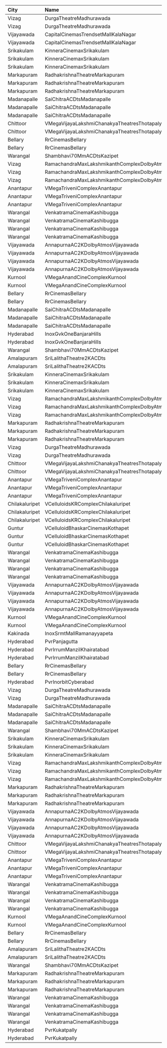 | City           | Name                                                |  Time | Type          | Price | Capacity | Booked |
| :------------- | :-------------------------------------------------- | ----: | :------------ | ----: | -------: | -----: |
| Vizag          | DurgaTheatreMadhurawada                             | 10:30 | FirstClass    |  112₹ |      199 |    141 |
| Vizag          | DurgaTheatreMadhurawada                             | 10:30 | SecondClass   |   67₹ |      103 |     83 |
| Vijayawada     | CapitalCinemasTrendsetMallKalaNagar                 | 11:00 | Gold          |  250₹ |       34 |     25 |
| Vijayawada     | CapitalCinemasTrendsetMallKalaNagar                 | 11:00 | Executive     |  150₹ |      514 |    386 |
| Srikakulam     | KinneraCinemaxSrikakulam                            | 11:00 | FirstClass    |  112₹ |      159 |     96 |
| Srikakulam     | KinneraCinemaxSrikakulam                            | 11:00 | SecondClass   |   67₹ |       40 |     20 |
| Srikakulam     | KinneraCinemaxSrikakulam                            | 11:00 | ThirdClass    |   44₹ |       62 |     31 |
| Markapuram     | RadhakrishnaTheatreMarkapuram                       | 11:00 | FirstClass    |   80₹ |      152 |     58 |
| Markapuram     | RadhakrishnaTheatreMarkapuram                       | 11:00 | SecondClass   |   80₹ |      170 |      0 |
| Markapuram     | RadhakrishnaTheatreMarkapuram                       | 11:00 | ThirdClass    |   80₹ |       72 |      0 |
| Madanapalle    | SaiChitraACDtsMadanapalle                           | 11:00 | Reserved      |   70₹ |      266 |    133 |
| Madanapalle    | SaiChitraACDtsMadanapalle                           | 11:00 | First         |   50₹ |      162 |     81 |
| Madanapalle    | SaiChitraACDtsMadanapalle                           | 11:00 | Second        |   30₹ |      118 |     59 |
| Chittoor       | VMegaVijayaLakshmiChanakyaTheatresThotapalyam       | 11:10 | Gold          |  110₹ |      262 |    133 |
| Chittoor       | VMegaVijayaLakshmiChanakyaTheatresThotapalyam       | 11:10 | Executive     |   70₹ |       54 |     27 |
| Bellary        | RrCinemasBellary                                    | 11:10 | Gold          |  150₹ |      124 |     63 |
| Bellary        | RrCinemasBellary                                    | 11:10 | Silver        |  100₹ |      242 |    110 |
| Warangal       | Shambhavi70MmACDtsKazipet                           | 11:30 | Balcony       |  100₹ |      498 |    250 |
| Vizag          | RamachandraMaxLakshmikanthComplexDolbyAtmosGajuwaka | 11:30 | ReservedClass |  112₹ |      192 |     96 |
| Vizag          | RamachandraMaxLakshmikanthComplexDolbyAtmosGajuwaka | 11:30 | FirstClass    |   67₹ |       38 |     19 |
| Vizag          | RamachandraMaxLakshmikanthComplexDolbyAtmosGajuwaka | 11:30 | SecondClass   |   44₹ |       57 |     28 |
| Anantapur      | VMegaTriveniComplexAnantapur                        | 11:40 | Gold          |  110₹ |      188 |    141 |
| Anantapur      | VMegaTriveniComplexAnantapur                        | 11:40 | Silver        |   70₹ |       40 |     32 |
| Anantapur      | VMegaTriveniComplexAnantapur                        | 11:40 | Executive     |   30₹ |        8 |      8 |
| Warangal       | VenkatramaCinemaKashibugga                          | 11:45 | BoxA          |  100₹ |       40 |     40 |
| Warangal       | VenkatramaCinemaKashibugga                          | 11:45 | BoxB          |  100₹ |       40 |     40 |
| Warangal       | VenkatramaCinemaKashibugga                          | 11:45 | Balcony       |  100₹ |      377 |    305 |
| Warangal       | VenkatramaCinemaKashibugga                          | 11:45 | DressCircle   |   80₹ |      184 |    154 |
| Vijayawada     | AnnapurnaAC2KDolbyAtmosVijayawada                   | 11:45 | Balcony       |  100₹ |      265 |    166 |
| Vijayawada     | AnnapurnaAC2KDolbyAtmosVijayawada                   | 11:45 | FirstClass    |  100₹ |      210 |    122 |
| Vijayawada     | AnnapurnaAC2KDolbyAtmosVijayawada                   | 11:45 | SecondClass   |   70₹ |      150 |    111 |
| Vijayawada     | AnnapurnaAC2KDolbyAtmosVijayawada                   | 11:45 | ThirdClass    |   45₹ |      154 |    113 |
| Kurnool        | VMegaAnandCineComplexKurnool                        | 12:05 | Gold          |  110₹ |      198 |     99 |
| Kurnool        | VMegaAnandCineComplexKurnool                        | 12:05 | Executive     |   70₹ |       62 |     34 |
| Bellary        | RrCinemasBellary                                    | 14:00 | Gold          |  150₹ |      124 |     63 |
| Bellary        | RrCinemasBellary                                    | 14:00 | Silver        |  100₹ |      242 |    110 |
| Madanapalle    | SaiChitraACDtsMadanapalle                           | 14:00 | Reserved      |   70₹ |      266 |    133 |
| Madanapalle    | SaiChitraACDtsMadanapalle                           | 14:00 | First         |   50₹ |      162 |     81 |
| Madanapalle    | SaiChitraACDtsMadanapalle                           | 14:00 | Second        |   30₹ |      118 |     59 |
| Hyderabad      | InoxGvkOneBanjaraHills                              | 14:05 | Executive     |  150₹ |      186 |      0 |
| Hyderabad      | InoxGvkOneBanjaraHills                              | 14:05 | Royal         |  250₹ |        2 |      0 |
| Warangal       | Shambhavi70MmACDtsKazipet                           | 14:30 | Balcony       |  100₹ |      498 |    250 |
| Amalapuram     | SriLalithaTheatre2KACDts                            | 14:30 | ReservedClass |  110₹ |      314 |    277 |
| Amalapuram     | SriLalithaTheatre2KACDts                            | 14:30 | SecondClass   |   60₹ |      105 |    105 |
| Srikakulam     | KinneraCinemaxSrikakulam                            | 14:30 | FirstClass    |  112₹ |      159 |     95 |
| Srikakulam     | KinneraCinemaxSrikakulam                            | 14:30 | SecondClass   |   67₹ |       40 |     20 |
| Srikakulam     | KinneraCinemaxSrikakulam                            | 14:30 | ThirdClass    |   44₹ |       62 |     31 |
| Vizag          | RamachandraMaxLakshmikanthComplexDolbyAtmosGajuwaka | 14:30 | ReservedClass |  112₹ |      192 |     96 |
| Vizag          | RamachandraMaxLakshmikanthComplexDolbyAtmosGajuwaka | 14:30 | FirstClass    |   67₹ |       38 |     19 |
| Vizag          | RamachandraMaxLakshmikanthComplexDolbyAtmosGajuwaka | 14:30 | SecondClass   |   44₹ |       57 |     28 |
| Markapuram     | RadhakrishnaTheatreMarkapuram                       | 14:30 | FirstClass    |   80₹ |      152 |     58 |
| Markapuram     | RadhakrishnaTheatreMarkapuram                       | 14:30 | SecondClass   |   80₹ |      170 |      0 |
| Markapuram     | RadhakrishnaTheatreMarkapuram                       | 14:30 | ThirdClass    |   80₹ |       72 |      0 |
| Vizag          | DurgaTheatreMadhurawada                             | 14:30 | FirstClass    |  112₹ |      199 |    141 |
| Vizag          | DurgaTheatreMadhurawada                             | 14:30 | SecondClass   |   67₹ |      103 |     83 |
| Chittoor       | VMegaVijayaLakshmiChanakyaTheatresThotapalyam       | 14:35 | Gold          |  110₹ |      262 |    135 |
| Chittoor       | VMegaVijayaLakshmiChanakyaTheatresThotapalyam       | 14:35 | Executive     |   70₹ |       54 |     27 |
| Anantapur      | VMegaTriveniComplexAnantapur                        | 14:40 | Gold          |  110₹ |      188 |    141 |
| Anantapur      | VMegaTriveniComplexAnantapur                        | 14:40 | Silver        |   70₹ |       40 |     32 |
| Anantapur      | VMegaTriveniComplexAnantapur                        | 14:40 | Executive     |   30₹ |        8 |      8 |
| Chilakaluripet | VCelluloidsKRComplexChilakaluripet                  | 14:45 | Gold          |  100₹ |       95 |     48 |
| Chilakaluripet | VCelluloidsKRComplexChilakaluripet                  | 14:45 | Elite         |   70₹ |       32 |     16 |
| Chilakaluripet | VCelluloidsKRComplexChilakaluripet                  | 14:45 | Executive     |   50₹ |       32 |     16 |
| Guntur         | VCelluloidBhaskarCinemasKothapet                    | 14:50 | Gold          |  110₹ |      264 |    194 |
| Guntur         | VCelluloidBhaskarCinemasKothapet                    | 14:50 | Silver        |   60₹ |       64 |     56 |
| Guntur         | VCelluloidBhaskarCinemasKothapet                    | 14:50 | Executive     |   40₹ |       48 |     32 |
| Warangal       | VenkatramaCinemaKashibugga                          | 15:00 | BoxA          |  100₹ |       40 |     40 |
| Warangal       | VenkatramaCinemaKashibugga                          | 15:00 | BoxB          |  100₹ |       40 |     40 |
| Warangal       | VenkatramaCinemaKashibugga                          | 15:00 | Balcony       |  100₹ |      377 |    305 |
| Warangal       | VenkatramaCinemaKashibugga                          | 15:00 | DressCircle   |   80₹ |      184 |    154 |
| Vijayawada     | AnnapurnaAC2KDolbyAtmosVijayawada                   | 15:00 | Balcony       |  100₹ |      265 |    166 |
| Vijayawada     | AnnapurnaAC2KDolbyAtmosVijayawada                   | 15:00 | FirstClass    |  100₹ |      210 |    122 |
| Vijayawada     | AnnapurnaAC2KDolbyAtmosVijayawada                   | 15:00 | SecondClass   |   70₹ |      150 |    111 |
| Vijayawada     | AnnapurnaAC2KDolbyAtmosVijayawada                   | 15:00 | ThirdClass    |   45₹ |      154 |    113 |
| Kurnool        | VMegaAnandCineComplexKurnool                        | 15:15 | Gold          |  110₹ |      198 |     99 |
| Kurnool        | VMegaAnandCineComplexKurnool                        | 15:15 | Executive     |   70₹ |       62 |     33 |
| Kakinada       | InoxSrmtMallRamanayyapeta                           | 16:15 | Executive     |   80₹ |       52 |      0 |
| Hyderabad      | PvrPanjagutta                                       | 16:15 | Classic       |  150₹ |      255 |     19 |
| Hyderabad      | PvrIrrumManzilKhairatabad                           | 16:25 | Classic       |  150₹ |      158 |      3 |
| Hyderabad      | PvrIrrumManzilKhairatabad                           | 16:25 | Recliner      |  250₹ |       10 |      0 |
| Bellary        | RrCinemasBellary                                    | 17:00 | Gold          |  150₹ |      124 |     63 |
| Bellary        | RrCinemasBellary                                    | 17:00 | Silver        |  100₹ |      242 |    110 |
| Hyderabad      | PvrInorbitCyberabad                                 | 17:30 | Classic       |  150₹ |      161 |    161 |
| Vizag          | DurgaTheatreMadhurawada                             | 18:00 | FirstClass    |  112₹ |      199 |    141 |
| Vizag          | DurgaTheatreMadhurawada                             | 18:00 | SecondClass   |   67₹ |      103 |     83 |
| Madanapalle    | SaiChitraACDtsMadanapalle                           | 18:00 | Reserved      |   70₹ |      266 |    133 |
| Madanapalle    | SaiChitraACDtsMadanapalle                           | 18:00 | First         |   50₹ |      162 |     81 |
| Madanapalle    | SaiChitraACDtsMadanapalle                           | 18:00 | Second        |   30₹ |      118 |     59 |
| Warangal       | Shambhavi70MmACDtsKazipet                           | 18:30 | Balcony       |  100₹ |      498 |    250 |
| Srikakulam     | KinneraCinemaxSrikakulam                            | 18:30 | FirstClass    |  112₹ |      159 |     95 |
| Srikakulam     | KinneraCinemaxSrikakulam                            | 18:30 | SecondClass   |   67₹ |       40 |     20 |
| Srikakulam     | KinneraCinemaxSrikakulam                            | 18:30 | ThirdClass    |   44₹ |       62 |     31 |
| Vizag          | RamachandraMaxLakshmikanthComplexDolbyAtmosGajuwaka | 18:30 | ReservedClass |  112₹ |      192 |     96 |
| Vizag          | RamachandraMaxLakshmikanthComplexDolbyAtmosGajuwaka | 18:30 | FirstClass    |   67₹ |       38 |     19 |
| Vizag          | RamachandraMaxLakshmikanthComplexDolbyAtmosGajuwaka | 18:30 | SecondClass   |   44₹ |       57 |     28 |
| Markapuram     | RadhakrishnaTheatreMarkapuram                       | 18:30 | FirstClass    |   80₹ |      152 |     58 |
| Markapuram     | RadhakrishnaTheatreMarkapuram                       | 18:30 | SecondClass   |   80₹ |      170 |      0 |
| Markapuram     | RadhakrishnaTheatreMarkapuram                       | 18:30 | ThirdClass    |   80₹ |       72 |      0 |
| Vijayawada     | AnnapurnaAC2KDolbyAtmosVijayawada                   | 18:30 | Balcony       |  100₹ |      265 |    166 |
| Vijayawada     | AnnapurnaAC2KDolbyAtmosVijayawada                   | 18:30 | FirstClass    |  100₹ |      210 |    122 |
| Vijayawada     | AnnapurnaAC2KDolbyAtmosVijayawada                   | 18:30 | SecondClass   |   70₹ |      150 |    111 |
| Vijayawada     | AnnapurnaAC2KDolbyAtmosVijayawada                   | 18:30 | ThirdClass    |   45₹ |      154 |    113 |
| Chittoor       | VMegaVijayaLakshmiChanakyaTheatresThotapalyam       | 18:35 | Gold          |  110₹ |      262 |    131 |
| Chittoor       | VMegaVijayaLakshmiChanakyaTheatresThotapalyam       | 18:35 | Executive     |   70₹ |       54 |     27 |
| Anantapur      | VMegaTriveniComplexAnantapur                        | 18:40 | Gold          |  110₹ |      188 |    141 |
| Anantapur      | VMegaTriveniComplexAnantapur                        | 18:40 | Silver        |   70₹ |       40 |     32 |
| Anantapur      | VMegaTriveniComplexAnantapur                        | 18:40 | Executive     |   30₹ |        8 |      8 |
| Warangal       | VenkatramaCinemaKashibugga                          | 18:45 | BoxA          |  100₹ |       40 |     40 |
| Warangal       | VenkatramaCinemaKashibugga                          | 18:45 | BoxB          |  100₹ |       40 |     40 |
| Warangal       | VenkatramaCinemaKashibugga                          | 18:45 | Balcony       |  100₹ |      377 |    305 |
| Warangal       | VenkatramaCinemaKashibugga                          | 18:45 | DressCircle   |   80₹ |      184 |    154 |
| Kurnool        | VMegaAnandCineComplexKurnool                        | 19:20 | Gold          |  110₹ |      198 |    100 |
| Kurnool        | VMegaAnandCineComplexKurnool                        | 19:20 | Executive     |   70₹ |       62 |     31 |
| Bellary        | RrCinemasBellary                                    | 19:30 | Gold          |  150₹ |      124 |     63 |
| Bellary        | RrCinemasBellary                                    | 19:30 | Silver        |  100₹ |      242 |    110 |
| Amalapuram     | SriLalithaTheatre2KACDts                            | 21:00 | ReservedClass |  110₹ |      314 |    277 |
| Amalapuram     | SriLalithaTheatre2KACDts                            | 21:00 | SecondClass   |   60₹ |      105 |    105 |
| Warangal       | Shambhavi70MmACDtsKazipet                           | 21:30 | Balcony       |  100₹ |      498 |    250 |
| Markapuram     | RadhakrishnaTheatreMarkapuram                       | 21:30 | FirstClass    |   80₹ |      152 |     58 |
| Markapuram     | RadhakrishnaTheatreMarkapuram                       | 21:30 | SecondClass   |   80₹ |      170 |      0 |
| Markapuram     | RadhakrishnaTheatreMarkapuram                       | 21:30 | ThirdClass    |   80₹ |       72 |      0 |
| Warangal       | VenkatramaCinemaKashibugga                          | 22:00 | BoxA          |  100₹ |       40 |     40 |
| Warangal       | VenkatramaCinemaKashibugga                          | 22:00 | BoxB          |  100₹ |       40 |     40 |
| Warangal       | VenkatramaCinemaKashibugga                          | 22:00 | Balcony       |  100₹ |      377 |    305 |
| Warangal       | VenkatramaCinemaKashibugga                          | 22:00 | DressCircle   |   80₹ |      184 |    154 |
| Hyderabad      | PvrKukatpally                                       | 22:50 | Classic       |  150₹ |      232 |     24 |
| Hyderabad      | PvrKukatpally                                       | 22:50 | Recliner      |  250₹ |       12 |     10 |